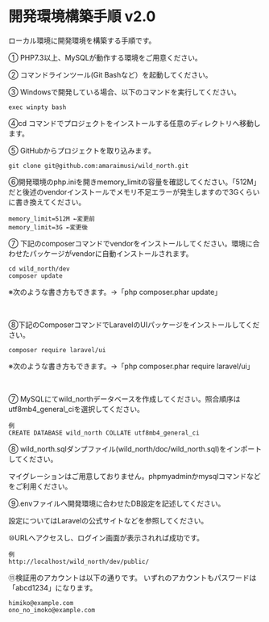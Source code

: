 


# 開発環境構築手順 v2.0


ローカル環境に開発環境を構築する手順です。


① PHP7.3以上、MySQLが動作する環境をご用意ください。

② コマンドラインツール(Git Bashなど）を起動してください。

③ Windowsで開発している場合、以下のコマンドを実行してください。

```
exec winpty bash
```

④cd コマンドでプロジェクトをインストールする任意のディレクトリへ移動します。


⑤ GitHubからプロジェクトを取り込みます。

```
git clone git@github.com:amaraimusi/wild_north.git
```

⑥開発環境のphp.iniを開きmemory_limitの容量を確認してください。「512M」だと後述のvendorインストールでメモリ不足エラーが発生しますので3Gくらいに書き換えてください。

```
memory_limit=512M ←変更前
memory_limit=3G ←変更後

```


⑦ 下記のcomposerコマンドでvendorをインストールしてください。環境に合わせたパッケージがvendorに自動インストールされます。

```
cd wild_north/dev
composer update
```

※次のような書き方もできます。→「php composer.phar update」

<br>



⑧下記のComposerコマンドでLaravelのUIパッケージをインストールしてください。


```
composer require laravel/ui
```

※次のような書き方もできます。→「php composer.phar require laravel/ui」

<br>


⑦ MySQLにてwild_northデータベースを作成してください。照合順序はutf8mb4_general_ciを選択してください。

```
例
CREATE DATABASE wild_north COLLATE utf8mb4_general_ci
```

⑧ wild_north.sqlダンプファイル(wild_north/doc/wild_north.sql)をインポートしてください。

マイグレーションはご用意しておりません。phpmyadminかmysqlコマンドなどをご利用ください。


⑨.envファイルへ開発環境に合わせたDB設定を記述してください。

設定についてはLaravelの公式サイトなどを参照してください。


⑩URLへアクセスし、ログイン画面が表示されれば成功です。

```
例
http://localhost/wild_north/dev/public/
```

⑪検証用のアカウントは以下の通りです。
いずれのアカウントもパスワードは「abcd1234」になります。
	
```
himiko@example.com
ono_no_imoko@example.com
```


```
